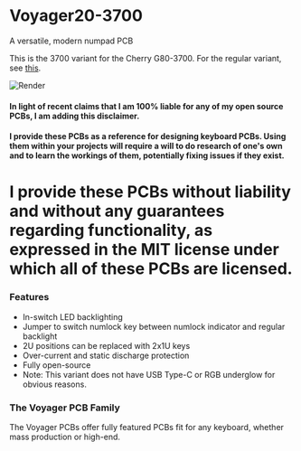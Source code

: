 # Voyager20-3700
A versatile, modern numpad PCB

This is the 3700 variant for the Cherry G80-3700.
For the regular variant, see [this](https://github.com/ai03-2725/Voyager20).

![Render](https://raw.githubusercontent.com/ai03-2725/Voyager20/3700/Render/Front.png)

#### In light of recent claims that I am 100% liable for any of my open source PCBs, I am adding this disclaimer.
#### I provide these PCBs as a reference for designing keyboard PCBs. Using them within your projects will require a will to do research of one's own and to learn the workings of them, potentially fixing issues if they exist.
# I provide these PCBs without liability and without any guarantees regarding functionality, as expressed in the MIT license under which all of these PCBs are licensed.

### Features
* In-switch LED backlighting
* Jumper to switch numlock key between numlock indicator and regular backlight
* 2U positions can be replaced with 2x1U keys
* Over-current and static discharge protection
* Fully open-source
* Note: This variant does not have USB Type-C or RGB underglow for obvious reasons.

### The Voyager PCB Family
The Voyager PCBs offer fully featured PCBs fit for any keyboard, whether mass production or high-end.
